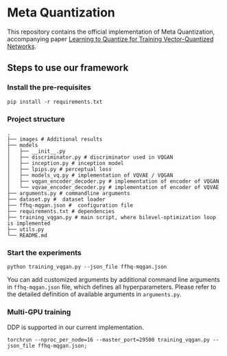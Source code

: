 # Meta Quantization

This repository contains the official implementation of Meta Quantization, accompanying paper [Learning to Quantize for
Training Vector-Quantized Networks](https://icml.cc/virtual/2025/poster/43509).

## Steps to use our framework

### Install the pre-requisites

```
pip install -r requirements.txt
```

### Project structure

```
.
├── images # Additional results
├── models
│   ├── __init__.py
│   ├── discriminator.py # discriminator used in VQGAN
│   ├── inception.py # inception model
│   ├── lpips.py # perceptual loss
│   ├── models_vq.py # implementation of VQVAE / VQGAN
│   ├── vqgan_encoder_decoder.py # implementation of encoder of VQGAN
│   └── vqvae_encoder_decoder.py # implementation of encoder of VQVAE
├── arguments.py # commandline arguments
├── dataset.py #  dataset loader
├── ffhq-mqgan.json #  configuration file
├── requirements.txt # dependencies
├── training_vqgan.py # main script, where bilevel-optimization loop is implemented
├── utils.py
└── README.md
```

### Start the experiments

```
python training_vqgan.py --json_file ffhq-mqgan.json
```

You can add customized arguments by additional command line arguments in `ffhq-mqgan.json` file, which defines all hyperparameters.
Please refer to the detailed definition of available arguments in `arguments.py`.

### Multi-GPU training

DDP is supported in our current implementation.

```
torchrun --nproc_per_node=16 --master_port=29500 training_vqgan.py --json_file ffhq-mqgan.json;
```
